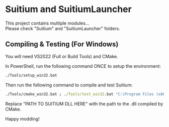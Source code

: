 # Suitium and SuitiumLauncher

This project contains multiple modules... \
Please check "Suitium" and "SuitiumLauncher" folders.

## Compiling & Testing (For Windows)

You will need VS2022 (Full or Build Tools) and CMake.

In PowerShell, run the following command ONCE to setup the environment:

```bat
./Tools/setup_win32.bat
```

Then run the following command to compile and test Suitium:

```bat
./Tools/cmake_win32.bat ; ./Tools/test_win32.bat "C:\Program Files (x86)\Steam\steamapps\common\Sub Rosa\subrosa.exe" "PATH TO SUITIUM DLL HERE"
```

Replace "PATH TO SUITIUM DLL HERE" with the path to the .dll compiled by CMake.

Happy modding!